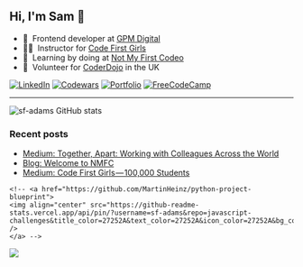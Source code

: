 ## Hi, I'm Sam 👋

<!-- ABOUT ME -->

- 🚜 &nbsp;Frontend developer at [GPM Digital](https://gpm.digital/)
- 👩‍💻 &nbsp;Instructor for [Code First Girls](https://codefirstgirls.com/)
- 🚧 &nbsp;Learning by doing at [Not My First Codeo](https://notmyfirstcodeo.com)
- 🚸 &nbsp;Volunteer for [CoderDojo](https://coderdojo.com/en) in the UK

<!-- SOCIAL -->

[![LinkedIn][linkedin-shield]][linkedin-url]
[![Codewars][codewars-shield]][codewars-url]
[![Portfolio][portfolio-shield]][portfolio-url]
[![FreeCodeCamp][freecodecamp-shield]][freecodecamp-url]

<!-- [![Twitter][twitter-shield]][twitter-url]
[![Medium][medium-shield]][medium-url]
[![Dev.to][dev-shield]][dev-url]
[![YouTube][youtube-shield]][youtube-url]
[![Ghost][ghost-shield]][ghost-url]
[![Hashnode][hashnode-shield]][hashnode-url]
[![RSS][rss-shield]][rss-url]
[![Substack][substack-shield]][substack-url]
[![Hackernoon][hackernoon-shield]][hackernoon-url]
[![Leetcode][leetcode-shield]][leetcode-url]
[![Hackerrank][hackerrank-shield]][hackerrank-url]
-->

---

<!-- STATS -->

![sf-adams GitHub stats](https://github-readme-stats.vercel.app/api?username=sf-adams&show_icons=true&bg_color=FFD300&title_color=27252A&text_color=27252A&icon_color=27252A&hide_border=true)

<!-- BLOG POSTS -->

### Recent posts

<!-- BLOG-POST-LIST:START -->

 - [Medium: Together, Apart: Working with Colleagues Across the World](https://medium.com/@sf-adams/together-apart-working-with-colleagues-across-the-world-7208fe35ac13?source=rss-6e1750a58761------2)
 - [Blog: Welcome to NMFC](https://notmyfirstcodeo.com/posts/welcome-to-nmfc/)
 - [Medium: Code First Girls — 100,000 Students](https://medium.com/@sf-adams/code-first-girls-100-000-students-346badf4d756?source=rss-6e1750a58761------2)
<!-- BLOG-POST-LIST:END -->

    <!-- <a href="https://github.com/MartinHeinz/python-project-blueprint">
    <img align="center" src="https://github-readme-stats.vercel.app/api/pin/?username=sf-adams&repo=javascript-challenges&title_color=27252A&text_color=27252A&icon_color=27252A&bg_color=FFD300&hide_border=true" />
    </a> -->

<!-- footer -->
<div style="align-items:center;">
  <img src="https://capsule-render.vercel.app/api?type=waving&color=FFD300&height=60&section=footer&width=100"/>
</div>

<!-- MARKDOWN LINKS -->

[linkedin-shield]: https://img.shields.io/badge/LinkedIn-FFD300?style=for-the-badge&logo=linkedin&logoColor=242424
[linkedin-url]: https://linkedin.com/in/sf-adams
[codewars-shield]: https://img.shields.io/badge/Codewars-FFD300?style=for-the-badge&logo=Codewars&logoColor=242424
[codewars-url]: https://www.codewars.com/users/sf-adams
[portfolio-shield]: https://img.shields.io/badge/Portfolio-FFD300?style=for-the-badge&logo=aboutdotme&logoColor=242424
[portfolio-url]: https://sf-adams.com
[freecodecamp-shield]: https://img.shields.io/badge/Freecodecamp-FFD300.svg?&style=for-the-badge&logo=freecodecamp&logoColor=242424
[freecodecamp-url]: https://forum.freecodecamp.org/u/sf-adams/summary
